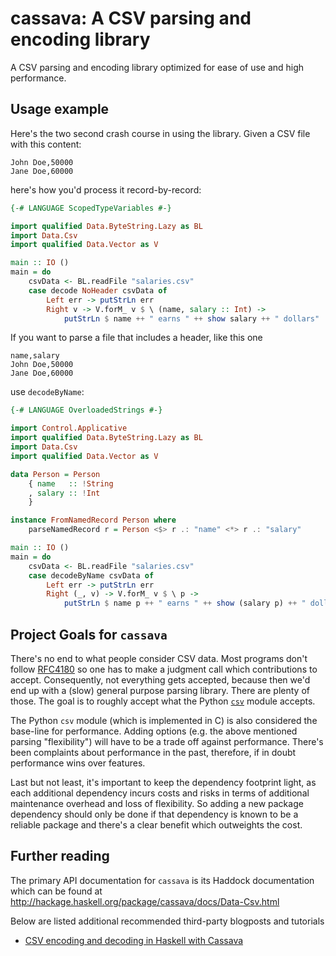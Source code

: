 # cassava: A CSV parsing and encoding library

A CSV parsing and encoding library optimized for ease of use and high
performance.

## Usage example

Here's the two second crash course in using the library. Given a CSV
file with this content:

```
John Doe,50000
Jane Doe,60000
```

here's how you'd process it record-by-record:

```haskell
{-# LANGUAGE ScopedTypeVariables #-}

import qualified Data.ByteString.Lazy as BL
import Data.Csv
import qualified Data.Vector as V

main :: IO ()
main = do
    csvData <- BL.readFile "salaries.csv"
    case decode NoHeader csvData of
        Left err -> putStrLn err
        Right v -> V.forM_ v $ \ (name, salary :: Int) ->
            putStrLn $ name ++ " earns " ++ show salary ++ " dollars"
```

If you want to parse a file that includes a header, like this one

```
name,salary
John Doe,50000
Jane Doe,60000
```

use `decodeByName`:

```haskell
{-# LANGUAGE OverloadedStrings #-}

import Control.Applicative
import qualified Data.ByteString.Lazy as BL
import Data.Csv
import qualified Data.Vector as V

data Person = Person
    { name   :: !String
    , salary :: !Int
    }

instance FromNamedRecord Person where
    parseNamedRecord r = Person <$> r .: "name" <*> r .: "salary"

main :: IO ()
main = do
    csvData <- BL.readFile "salaries.csv"
    case decodeByName csvData of
        Left err -> putStrLn err
        Right (_, v) -> V.forM_ v $ \ p ->
            putStrLn $ name p ++ " earns " ++ show (salary p) ++ " dollars"
```

## Project Goals for `cassava`

There's no end to what people consider CSV data. Most programs don't
follow [RFC4180](https://tools.ietf.org/html/rfc4180) so one has to
make a judgment call which contributions to accept.  Consequently, not
everything gets accepted, because then we'd end up with a (slow)
general purpose parsing library. There are plenty of those. The goal
is to roughly accept what the Python
[`csv`](https://docs.python.org/3/library/csv.html) module accepts.

The Python `csv` module (which is implemented in C) is also considered
the base-line for performance.  Adding options (e.g. the above
mentioned parsing "flexibility") will have to be a trade off against
performance. There's been complaints about performance in the past,
therefore, if in doubt performance wins over features.

Last but not least, it's important to keep the dependency footprint
light, as each additional dependency incurs costs and risks in terms
of additional maintenance overhead and loss of flexibility. So adding
a new package dependency should only be done if that dependency is
known to be a reliable package and there's a clear benefit which
outweights the cost.

## Further reading

The primary API documentation for `cassava` is its Haddock documentation which can be found at http://hackage.haskell.org/package/cassava/docs/Data-Csv.html 

Below are listed additional recommended third-party blogposts and tutorials

 - [CSV encoding and decoding in Haskell with Cassava](https://www.stackbuilders.com/tutorials/haskell/csv-encoding-decoding/)
